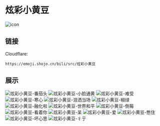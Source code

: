 # 炫彩小黄豆
![icon](https://emoji.shojo.cn/bili/src/炫彩小黄豆/icon.png)
## 链接
Cloudflare:
```
https://emoji.shojo.cn/bili/src/炫彩小黄豆
```
## 展示
![炫彩小黄豆-番茄头](https://emoji.shojo.cn/bili/src/炫彩小黄豆/炫彩小黄豆-番茄头.png)
![炫彩小黄豆-小脸通黄](https://emoji.shojo.cn/bili/src/炫彩小黄豆/炫彩小黄豆-小脸通黄.png)
![炫彩小黄豆-难受](https://emoji.shojo.cn/bili/src/炫彩小黄豆/炫彩小黄豆-难受.png)
![炫彩小黄豆-寒心](https://emoji.shojo.cn/bili/src/炫彩小黄豆/炫彩小黄豆-寒心.png)
![炫彩小黄豆-泪洒当场](https://emoji.shojo.cn/bili/src/炫彩小黄豆/炫彩小黄豆-泪洒当场.png)
![炫彩小黄豆-椒绿](https://emoji.shojo.cn/bili/src/炫彩小黄豆/炫彩小黄豆-椒绿.png)
![炫彩小黄豆-融化啦](https://emoji.shojo.cn/bili/src/炫彩小黄豆/炫彩小黄豆-融化啦.png)
![炫彩小黄豆-世界和平](https://emoji.shojo.cn/bili/src/炫彩小黄豆/炫彩小黄豆-世界和平.png)
![炫彩小黄豆-倒莓](https://emoji.shojo.cn/bili/src/炫彩小黄豆/炫彩小黄豆-倒莓.png)
![炫彩小黄豆-看着你](https://emoji.shojo.cn/bili/src/炫彩小黄豆/炫彩小黄豆-看着你.png)
![炫彩小黄豆-呆](https://emoji.shojo.cn/bili/src/炫彩小黄豆/炫彩小黄豆-呆.png)
![炫彩小黄豆-爱](https://emoji.shojo.cn/bili/src/炫彩小黄豆/炫彩小黄豆-爱.png)
![炫彩小黄豆-憋住](https://emoji.shojo.cn/bili/src/炫彩小黄豆/炫彩小黄豆-憋住.png)
![炫彩小黄豆-坏心思](https://emoji.shojo.cn/bili/src/炫彩小黄豆/炫彩小黄豆-坏心思.png)
![炫彩小黄豆-彳亍](https://emoji.shojo.cn/bili/src/炫彩小黄豆/炫彩小黄豆-彳亍.png)
